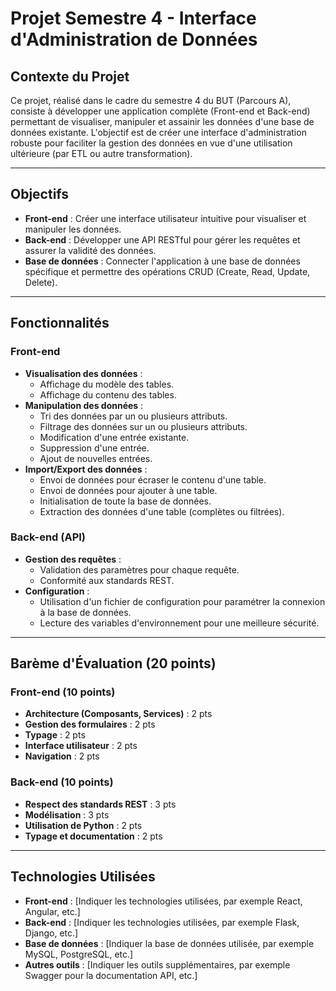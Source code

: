 # Projet Semestre 4 - Interface d'Administration de Données

## Contexte du Projet
Ce projet, réalisé dans le cadre du semestre 4 du BUT (Parcours A), consiste à développer une application complète (Front-end et Back-end) permettant de visualiser, manipuler et assainir les données d'une base de données existante. L'objectif est de créer une interface d'administration robuste pour faciliter la gestion des données en vue d'une utilisation ultérieure (par ETL ou autre transformation).

---

## Objectifs
- **Front-end** : Créer une interface utilisateur intuitive pour visualiser et manipuler les données.
- **Back-end** : Développer une API RESTful pour gérer les requêtes et assurer la validité des données.
- **Base de données** : Connecter l'application à une base de données spécifique et permettre des opérations CRUD (Create, Read, Update, Delete).

---

## Fonctionnalités

### Front-end
- **Visualisation des données** :
  - Affichage du modèle des tables.
  - Affichage du contenu des tables.
- **Manipulation des données** :
  - Tri des données par un ou plusieurs attributs.
  - Filtrage des données sur un ou plusieurs attributs.
  - Modification d'une entrée existante.
  - Suppression d'une entrée.
  - Ajout de nouvelles entrées.
- **Import/Export des données** :
  - Envoi de données pour écraser le contenu d'une table.
  - Envoi de données pour ajouter à une table.
  - Initialisation de toute la base de données.
  - Extraction des données d'une table (complètes ou filtrées).

### Back-end (API)
- **Gestion des requêtes** :
  - Validation des paramètres pour chaque requête.
  - Conformité aux standards REST.
- **Configuration** :
  - Utilisation d'un fichier de configuration pour paramétrer la connexion à la base de données.
  - Lecture des variables d'environnement pour une meilleure sécurité.

---

## Barème d'Évaluation (20 points)

### Front-end (10 points)
- **Architecture (Composants, Services)** : 2 pts
- **Gestion des formulaires** : 2 pts
- **Typage** : 2 pts
- **Interface utilisateur** : 2 pts
- **Navigation** : 2 pts

### Back-end (10 points)
- **Respect des standards REST** : 3 pts
- **Modélisation** : 3 pts
- **Utilisation de Python** : 2 pts
- **Typage et documentation** : 2 pts

---

## Technologies Utilisées
- **Front-end** : [Indiquer les technologies utilisées, par exemple React, Angular, etc.]
- **Back-end** : [Indiquer les technologies utilisées, par exemple Flask, Django, etc.]
- **Base de données** : [Indiquer la base de données utilisée, par exemple MySQL, PostgreSQL, etc.]
- **Autres outils** : [Indiquer les outils supplémentaires, par exemple Swagger pour la documentation API, etc.]
